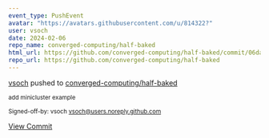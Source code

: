 ```yaml
---
event_type: PushEvent
avatar: "https://avatars.githubusercontent.com/u/814322?"
user: vsoch
date: 2024-02-06
repo_name: converged-computing/half-baked
html_url: https://github.com/converged-computing/half-baked/commit/06daf484bf21d0e758751963e433e785c9911a71
repo_url: https://github.com/converged-computing/half-baked
---
```


<a href='https://github.com/vsoch' target='_blank'>vsoch</a> pushed to <a href='https://github.com/converged-computing/half-baked' target='_blank'>converged-computing/half-baked</a>

<small>add minicluster example

Signed-off-by: vsoch <vsoch@users.noreply.github.com></small>

<a href='https://github.com/converged-computing/half-baked/commit/06daf484bf21d0e758751963e433e785c9911a71' target='_blank'>View Commit</a>